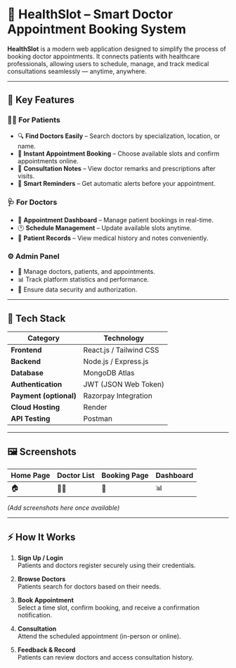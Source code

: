 # 🏥 HealthSlot – Smart Doctor Appointment Booking System  

**HealthSlot** is a modern web application designed to simplify the process of booking doctor appointments. It connects patients with healthcare professionals, allowing users to schedule, manage, and track medical consultations seamlessly — anytime, anywhere.  

---

## 🚀 Key Features  

### 👨‍⚕️ For Patients  
- 🔍 **Find Doctors Easily** – Search doctors by specialization, location, or name.  
- 📅 **Instant Appointment Booking** – Choose available slots and confirm appointments online.  
- 💬 **Consultation Notes** – View doctor remarks and prescriptions after visits.  
- 🔔 **Smart Reminders** – Get automatic alerts before your appointment.  

### 🩺 For Doctors  
- 📆 **Appointment Dashboard** – Manage patient bookings in real-time.  
- 🕐 **Schedule Management** – Update available slots anytime.  
- 🧾 **Patient Records** – View medical history and notes conveniently.  

### ⚙️ Admin Panel  
- 👥 Manage doctors, patients, and appointments.  
- 📊 Track platform statistics and performance.  
- 🔐 Ensure data security and authorization.  

---

## 🧠 Tech Stack  

| Category | Technology |
|-----------|-------------|
| **Frontend** | React.js / Tailwind CSS |
| **Backend** | Node.js / Express.js |
| **Database** | MongoDB Atlas |
| **Authentication** | JWT (JSON Web Token) |
| **Payment (optional)** | Razorpay Integration |
| **Cloud Hosting** | Render |
| **API Testing** | Postman |

---

## 🖼️ Screenshots  

| Home Page | Doctor List | Booking Page | Dashboard |
|------------|--------------|---------------|-------------|
| 🏠 | 👨‍⚕️ | 📅 | 📊 |

*(Add screenshots here once available)*  

---

## ⚡ How It Works  

1. **Sign Up / Login**  
   Patients and doctors register securely using their credentials.  

2. **Browse Doctors**  
   Patients search for doctors based on their needs.  

3. **Book Appointment**  
   Select a time slot, confirm booking, and receive a confirmation notification.  

4. **Consultation**  
   Attend the scheduled appointment (in-person or online).  

5. **Feedback & Record**  
   Patients can review doctors and access consultation history.  




